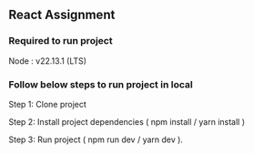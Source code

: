## React Assignment

### Required to run project

Node : v22.13.1 (LTS)

### Follow below steps to run project in local

Step 1: Clone project

Step 2: Install project dependencies ( npm install / yarn install )

Step 3: Run project ( npm run dev / yarn dev ).

